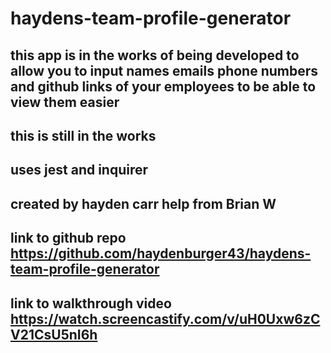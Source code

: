 # haydens-team-profile-generator

## this app is in the works of being developed to allow you to input names emails phone numbers and github links of your employees to be able to view them easier

## this is still in the works

## uses jest and inquirer

## created by hayden carr help from Brian W

## link to github repo https://github.com/haydenburger43/haydens-team-profile-generator

## link to walkthrough video https://watch.screencastify.com/v/uH0Uxw6zCV21CsU5nI6h
